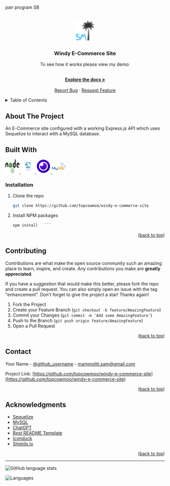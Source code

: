 pair program SB





<a name="readme-top"></a>

<br />
<div align="center">
  <a href="https://github.com/topcowmoo/windy-e-commerce-site">
    <img src="./assets/images/SMfavicon-32x32.png" alt="Logo" width="70" height="70">
  </a>

<h3 align="center">Windy E-Commerce Site</h3>

  <p align="center">
   <!-- Developers frequently have to create interfaces that allow non-developers to easily view and interact with information stored in databases. These interfaces are called content management systems (CMS). Light Employee Manger is a command-line application that manages a company's employee database, using Node.js, Inquirer, and MySQL. -->

To see how it works please view my demo:

<!-- https://drive.google.com/file/d/1oSwtuzCqikUOLJWFxbwRfcQC4jHJNJuS/view?usp=sharing -->
  <br />
    <a href="https://github.com/topcowmoo/windy-e-commerce-site"><strong>Explore the docs »</strong></a>
    <br />
    <br />
    <!-- <a href="https://pacific-basin-11264-4d339f96ea1b.herokuapp.com/">Link to Deployed app on Heroku</a>
    · -->
    <a href="https://github.com/topcowmoo/windy-e-commerce-site/issues">Report Bug</a>
    ·
    <a href="https://github.com/topcowmoo/windy-e-commerce-site/issues">Request Feature</a>

  </p>
</div>

<!-- TABLE OF CONTENTS -->

<details>
  <summary>Table of Contents</summary>
  <ol>
    <li>
      <a href="#about-the-project">About The Project</a>
      <ul>
        <li><a href="#built-with">Built With</a></li>
      </ul>
    </li>
        <li><a href="#installation">Installation</a></li>
      </ul>
    </li>
    <li><a href="#contributing">Contributing</a></li>
    <li><a href="#contact">Contact</a></li>
    <li><a href="#acknowledgments">Acknowledgments</a></li>
  </ol>
</details>

<!-- ABOUT THE PROJECT -->

## About The Project

An E-Commerce site configured with a working Express.js API which uses Sequelize to interact with a MySQL database.

<!-- Landing page:

![image](https://github.com/topcowmoo/fluffy-disco-note-taker/assets/149528212/710c02b8-5ca9-414b-be6c-df19fb7b6118)

Retrieve saved notes:

![image](https://github.com/topcowmoo/fluffy-disco-note-taker/assets/149528212/08364672-5017-4f93-bcab-81572fa2fc77)

Add a new note with Save and Clear Buttons present:

![image](https://github.com/topcowmoo/fluffy-disco-note-taker/assets/149528212/fd3ba555-1aeb-4db3-961b-93d9649a6dfa)

db.json file showing saved notes each with unique ID's:

![image](https://github.com/topcowmoo/fluffy-disco-note-taker/assets/149528212/719a7feb-9c5d-469e-ab02-8ad5a3542018) -->

<!-- BUILT WITH -->

## Built With

<a href="HTML-url">
  <img src="./assets/images/nodejs.png" alt="Alt text" width="45" height="45">
  <img src="./assets/images/javascript.png" alt="Alt text" width="45" height="45">
  <img src="./assets/images/apps-insomnia.png" alt="Alt text" width="45" height="45">
  <img src="./assets/images/mysql-original-wordmark.png" alt="Alt text" width="45" height="45">
</a>

<!-- INSTALLATION -->

### Installation

1. Clone the repo
   ```sh
   git clone https://github.com/topcowmoo/windy-e-commerce-site
   ```
2. Install NPM packages
   ````sh
   npm install   ```
   ````

<p align="right">(<a href="#readme-top">back to top</a>)</p>

<!-- CONTRIBUTING -->

## Contributing

Contributions are what make the open source community such an amazing place to learn, inspire, and create. Any contributions you make are **greatly appreciated**.

If you have a suggestion that would make this better, please fork the repo and create a pull request. You can also simply open an issue with the tag "enhancement".
Don't forget to give the project a star! Thanks again!

1. Fork the Project
2. Create your Feature Branch (`git checkout -b feature/AmazingFeature`)
3. Commit your Changes (`git commit -m 'Add some AmazingFeature'`)
4. Push to the Branch (`git push origin feature/AmazingFeature`)
5. Open a Pull Request

<p align="right">(<a href="#readme-top">back to top</a>)</p>

<!-- CONTACT -->

## Contact

Your Name - [@github_username](https://github.com/topcowmoo) - mammoliti.sam@gmail.com

Project Link: [https://github.com/topcowmoo/windy-e-commerce-site](https://github.com/topcowmoo/windy-e-commerce-site)

<p align="right">(<a href="#readme-top">back to top</a>)</p>

<!-- ACKNOWLEDGMENTS -->

## Acknowledgments

- [Sequelize](https://sequelize.org/)
- [MySQL](https://www.mysql.com/)
- [ChatGPT](https://chat.openai.com/)
- [Best README Template](https://github.com/othneildrew/Best-README-Template)
- [Iconduck](https://iconduck.com/)
- [Shields.io](https://shields.io/)

<p align="right">(<a href="#readme-top">back to top</a>)</p>

---

![GitHub language stats](https://img.shields.io/github/languages/top/topcowmoo/windy-e-commerce-site)

![Languages](https://img.shields.io/github/languages/count/topcowmoo/windy-e-commerce-site)
